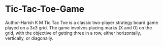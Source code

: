 # Tic-Tac-Toe-Game
Author-Harish K M
Tic Tac Toe is a classic two-player strategy board game played on a 3x3 grid. The game involves placing marks (X and O) on the grid, with the objective of getting three in a row, either horizontally, vertically, or diagonally.
